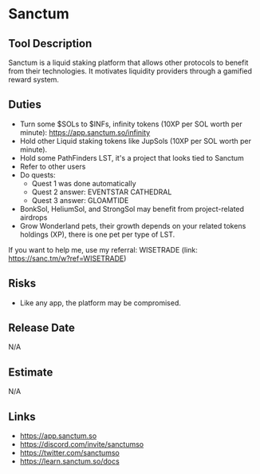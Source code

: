 # Sanctum

## Tool Description

Sanctum is a liquid staking platform that allows other protocols to benefit from their technologies. 
It motivates liquidity providers through a gamified reward system.

## Duties

* Turn some $SOLs to $INFs, infinity tokens (10XP per SOL worth per minute): https://app.sanctum.so/infinity
* Hold other Liquid staking tokens like JupSols (10XP per SOL worth per minute).
* Hold some PathFinders LST, it's a project that looks tied to Sanctum
* Refer to other users
* Do quests:
  * Quest 1 was done automatically
  * Quest 2 answer: EVENTSTAR CATHEDRAL
  * Quest 3 answer: GLOAMTIDE
* BonkSol, HeliumSol, and StrongSol may benefit from project-related airdrops 
* Grow Wonderland pets, their growth depends on your related tokens holdings (XP), there is one pet per type of LST.

If you want to help me, use my referral: WISETRADE (link: https://sanc.tm/w?ref=WISETRADE)

## Risks

* Like any app, the platform may be compromised.

## Release Date

N/A

## Estimate

N/A

## Links

* https://app.sanctum.so
* https://discord.com/invite/sanctumso
* https://twitter.com/sanctumso
* https://learn.sanctum.so/docs
